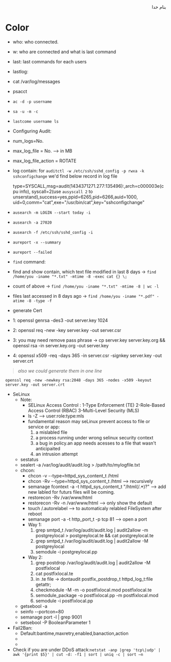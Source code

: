 <div dir="rtl">بنام خدا</div>

# Color

- who: who connected.
- w: who are connected and what is last command
- last: last commands for each users
- lastlog: 
- cat /var/log/messages
- psacct
 - `ac -d -p username`
 - `sa -u -m -c`
 - `lastcome username ls`
- Configuring Audit:
 - num_logs=No.
 - max_log_file = No. --> in MB
 - max_log_file_action = ROTATE
 - log contain: for `auditctl -w /etc/ssh/sshd_config -p rwxa -k sshconfigchange` we'd find below record in log file

    type=SYSCALL,msg=audit(1434371271.277:135496):,arch=c000003e(cpu info),
    syscall=2(use `ausyscall 2` to unserstand),success=yes,ppid=6265,pid=6266,auid=1000,
    uid=0,comm="cat",exe="/usr/bin/cat",key="sshconfigchange"
 - `ausearch -m LOGIN --start today -i`
 - `ausearch -a 27020`
 - `ausearch -f /etc/ssh/sshd_config -i`
 - `aureport -x --summary`
 - `aureport --failed`
- `find` command:
 - find and show contain, which text file modified in last 8 days -> `find /home/you -iname "*.txt" -mtime -8 -exec cat {} \; `
 - count of above -> `find /home/you -iname "*.txt" -mtime -8 | wc -l`
 - files last accessed in 8 days ago -> ` find /home/you -iname "*.pdf" -atime -8 -type -f `
- generate Cert
 - 1: openssl genrsa -des3 -out server.key 1024
 - 2: openssl req -new -key server.key -out server.csr
 - 3: you may need remove pass phrase -> cp server.key server.key.org && openssl rsa -in server.key.org -out server.key
 - 4: openssl x509 -req -days 365 -in server.csr -signkey server.key -out server.crt

> _also we could generate them in one line_

`openssl req -new -newkey rsa:2048 -days 365 -nodes -x509 -keyout server.key -out server.crt`

- SeLinux
  - Note:
    + SELinux Access Control : 1-Type Enforcement (TE) 2-Role-Based Access Control (RBAC) 3-Multi-Level Security (MLS)
    + ls -Z --> user:role:type:mls
    + fundamental reason may seLinux prevent access to file or service or app:
      1. a mislabled file
      2. a process running under wrong selinux security context
      3. a bug in policy.an app needs acesses to a file that wasn't anticipaited
      4. an intrusion attempt
  - sestatus
  - sealert -a /var/log/audit/audit.log > /path/to/mylogfile.txt
  - chcon:
    - chcon -v --type=httpd_sys_content_t /html
    - chcon -Rv --type=httpd_sys_content_t /html --> recursively
    - semanage fcontext -a -t httpd_sys_content_t "/html(/.\*)?" --> add new labled for futurs files will be coming.
    - restorecon -Rv /var/www/html
    - restorecon -Rv -n /var/www/html --> only show the default
    - touch /.autorelabel --> to automaticaly relabled FileSystem after reboot
    - semanage port -a -t http_port_t -p tcp 81 --> open a port
    - Way 1:
      1. grep smtpd_t /var/log/audit/audit.log | audit2allow -m postgreylocal > postgreylocal.te && cat postgreylocal.te
      2. grep smtpd_t /var/log/audit/audit.log | audit2allow -M postgreylocal 
      3. semodule -i postgreylocal.pp 
    - Way 2:
      1. grep postdrop /var/log/audit/audit.log | audit2allow -M postfixlocal
      2. cat postfixlocal.te
      3. in .te file -> dontaudit postfix_postdrop_t httpd_log_t:file getattr; 
      4. checkmodule -M -m -o postfixlocal.mod postfixlocal.te
      5. semodule_package -o postfixlocal.pp -m postfixlocal.mod
      6. semodule -i postfixlocal.pp 
  - getsebool -a
  - seinfo --portcon=80
  - semanage port -l | grep 9001
  - setsebool -P BooleanParameter 1
- Fail2Ban:
  - Default:bantime,maxretry,enabled,banaction,action
  - [ssh_d_]:filter,port,maxretry 
  - [...]: filter=[...]
- Check if you are under DDoS attack:`netstat -anp |grep 'tcp\|udp' | awk '{print $5}' | cut -d: -f1 | sort | uniq -c | sort –n`

<div dir="rtl"></div>
<div dir="rtl"></div>
<div dir="rtl"></div>
<div dir="rtl"></div>
<div dir="rtl"></div>
<div dir="rtl"></div>
<div dir="rtl"></div>
